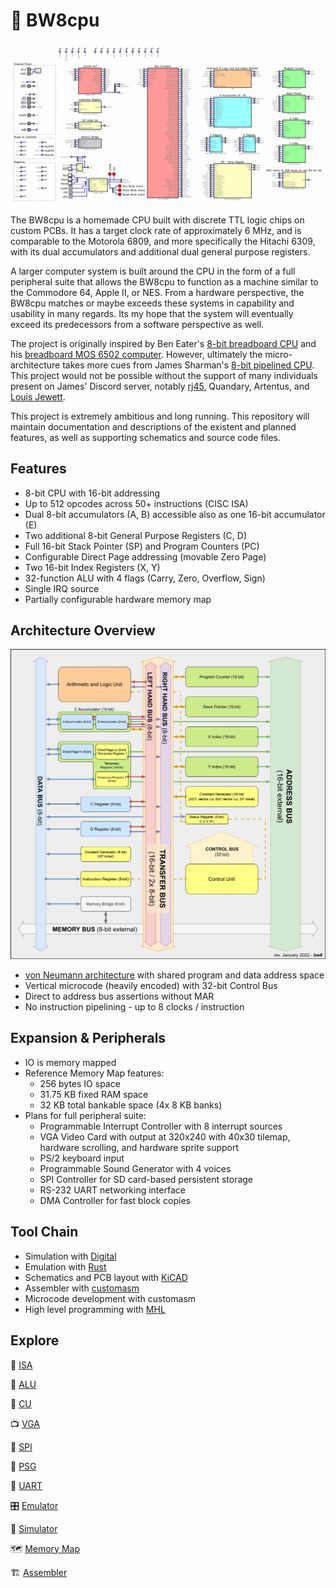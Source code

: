 # 👾 BW8cpu

![BW8cpu Digital Simulation top level view](docs/assets/cpu_sim.png)

The BW8cpu is a homemade CPU built with discrete TTL logic chips on custom PCBs. It has a target clock rate of approximately 6 MHz, and is comparable to the Motorola 6809, and more specifically the Hitachi 6309, with its dual accumulators and additional dual general purpose registers.

A larger computer system is built around the CPU in the form of a full peripheral suite that allows the BW8cpu to function as a machine similar to the Commodore 64, Apple II, or NES. From a hardware perspective, the BW8cpu matches or maybe exceeds these systems in capability and usability in many regards. Its my hope that the system will eventually exceed its predecessors from a software perspective as well.

The project is originally inspired by Ben Eater's [8-bit breadboard CPU](https://eater.net/8bit) and his [breadboard MOS 6502 computer](https://eater.net/6502). However, ultimately the micro-architecture takes more cues from James Sharman's [8-bit pipelined CPU](https://www.youtube.com/watch?v=3iHag4k4yEg&list=PLFhc0MFC8MiCDOh3cGFji3qQfXziB9yOw). This project would not be possible without the support of many individuals present on James' Discord server, notably [rj45](https://github.com/rj45/rj32), Quandary, Artentus, and [Louis Jewett](https://www.youtube.com/channel/UCsxBT-Jh5pMDU-uEN_EUXtg/featured).

This project is extremely ambitious and long running. This repository will maintain documentation and descriptions of the existent and planned features, as well as supporting schematics and source code files.

## Features

- 8-bit CPU with 16-bit addressing
- Up to 512 opcodes across 50+ instructions (CISC ISA)
- Dual 8-bit accumulators (A, B) accessible also as one 16-bit accumulator (E)
- Two additional 8-bit General Purpose Registers (C, D)
- Full 16-bit Stack Pointer (SP) and Program Counters (PC)
- Configurable Direct Page addressing (movable Zero Page)
- Two 16-bit Index Registers (X, Y)
- 32-function ALU with 4 flags (Carry, Zero, Overflow, Sign)
- Single IRQ source
- Partially configurable hardware memory map

## Architecture Overview

![architecture diagram of BW8cpu](docs/assets/arch_diagram.png)

- [von Neumann architecture](https://en.wikipedia.org/wiki/Von_Neumann_architecture) with shared program and data address space
- Vertical microcode (heavily encoded) with 32-bit Control Bus
- Direct to address bus assertions without MAR
- No instruction pipelining - up to 8 clocks / instruction

## Expansion & Peripherals

- IO is memory mapped
- Reference Memory Map features:
    - 256 bytes IO space
    - 31.75 KB fixed RAM space
    - 32 KB total bankable space (4x 8 KB banks)
- Plans for full peripheral suite:
    - Programmable Interrupt Controller with 8 interrupt sources
    - VGA Video Card with output at 320x240 with 40x30 tilemap, hardware scrolling, and hardware sprite support
    - PS/2 keyboard input
    - Programmable Sound Generator with 4 voices
    - SPI Controller for SD card-based persistent storage
    - RS-232 UART networking interface
    - DMA Controller for fast block copies

## Tool Chain

- Simulation with [Digital](https://github.com/hneemann/Digital)
- Emulation with [Rust](https://www.rust-lang.org/)
- Schematics and PCB layout with [KiCAD](https://www.kicad.org/)
- Assembler with [customasm](https://github.com/hlorenzi/customasm)
- Microcode development with customasm
- High level programming with [MHL](https://github.com/Artentus/MHL)


## Explore

🔧 [ISA](docs/instruction-set-architecture.md)

🧮 [ALU](docs/arithmetic-logic-unit.md)

🚥 [CU](docs/control-unit.md)

📺 [VGA](docs/video-card.md)

💾 [SPI](docs/spi.md)

📢 [PSG](docs/sound-card.md)

📡 [UART](docs/uart.md)

🎛 [Emulator](docs/emulator.md)

🎯 [Simulator](docs/simulator.md)

🗺 [Memory Map](docs/memory-map.md)

🏗 [Assembler](docs/assembler.md)
